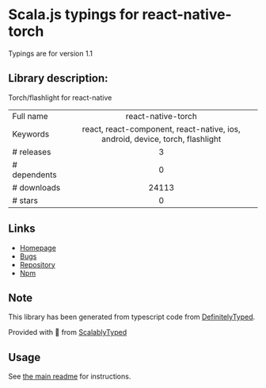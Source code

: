 
# Scala.js typings for react-native-torch

Typings are for version 1.1

## Library description:
Torch/flashlight for react-native

|                    |                 |
| ------------------ | :-------------: |
| Full name          | react-native-torch |
| Keywords           | react, react-component, react-native, ios, android, device, torch, flashlight |
| # releases         | 3 |
| # dependents       | 0 |
| # downloads        | 24113 |
| # stars            | 0 |

## Links
- [Homepage](https://github.com/ludo/react-native-torch#readme)
- [Bugs](https://github.com/ludo/react-native-torch/issues)
- [Repository](https://github.com/ludo/react-native-torch)
- [Npm](https://www.npmjs.com/package/react-native-torch)
    


## Note
This library has been generated from typescript code from [DefinitelyTyped](https://definitelytyped.org).

Provided with :purple_heart: from [ScalablyTyped](https://github.com/oyvindberg/ScalablyTyped)

## Usage
See [the main readme](../../readme.md) for instructions.


